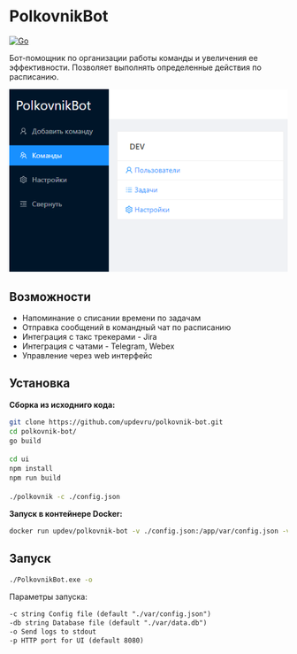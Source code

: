 # PolkovnikBot

[![Go](https://github.com/updevru/polkovnik-bot/workflows/Go/badge.svg)](https://github.com/updevru/polkovnik-bot/actions)

Бот-помощник по организации работы команды и увеличения ее эффективности.
Позволяет выполнять определенные действия по расписанию.

![PolkovnikBot Screenshot](/docs/images/screen.PNG)

## Возможности

- Напоминание о списании времени по задачам
- Отправка сообщений в командный чат по расписанию
- Интеграция с такс трекерами - Jira
- Интеграция с чатами - Telegram, Webex
- Управление через web интерфейс

## Установка

**Сборка из исходниго кода:**

```bash
git clone https://github.com/updevru/polkovnik-bot.git
cd polkovnik-bot/
go build

cd ui
npm install
npm run build

./polkovnik -c ./config.json
```

**Запуск в контейнере Docker:**

```bash
docker run updev/polkovnik-bot -v ./config.json:/app/var/config.json -v ./data.db:/app/var/data.db -p 8080:8080
```

## Запуск

```bash
./PolkovnikBot.exe -o
```

Параметры запуска:
```
-c string Config file (default "./var/config.json")
-db string Database file (default "./var/data.db")
-o Send logs to stdout
-p HTTP port for UI (default 8080)
```
